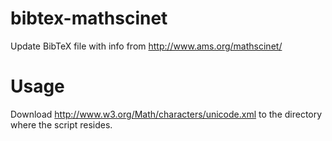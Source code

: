 # bibtex-mathscinet

Update BibTeX file with info from http://www.ams.org/mathscinet/

# Usage
Download http://www.w3.org/Math/characters/unicode.xml to the directory where the script resides.
